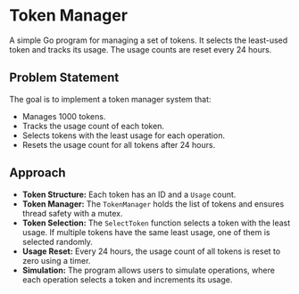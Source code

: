 # Token Manager

A simple Go program for managing a set of tokens. It selects the least-used token and tracks its usage. The usage counts are reset every 24 hours.

## Problem Statement

The goal is to implement a token manager system that:
- Manages 1000 tokens.
- Tracks the usage count of each token.
- Selects tokens with the least usage for each operation.
- Resets the usage count for all tokens after 24 hours.

## Approach

- **Token Structure:** Each token has an ID and a `Usage` count.
- **Token Manager:** The `TokenManager` holds the list of tokens and ensures thread safety with a mutex.
- **Token Selection:** The `SelectToken` function selects a token with the least usage. If multiple tokens have the same least usage, one of them is selected randomly.
- **Usage Reset:** Every 24 hours, the usage count of all tokens is reset to zero using a timer.
- **Simulation:** The program allows users to simulate operations, where each operation selects a token and increments its usage.

